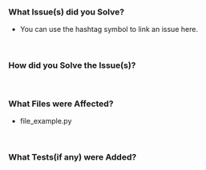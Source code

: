 ### What Issue(s) did you Solve?
 - You can use the hashtag symbol to link an issue here.
 
 <br>
 
### How did you Solve the Issue(s)?

<br>

### What Files were Affected?
 - file_example.py
 
<br>

### What Tests(if any) were Added?

<br>
